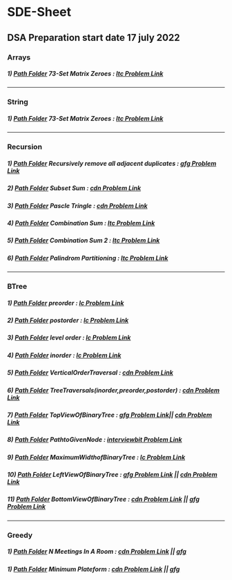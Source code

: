 # SDE-Sheet
DSA Preparation start date 17 july 2022
------------------------------------------------------------------------------------------------------------------------
### Arrays
 ##### 1) [ Path Folder](https://github.com/rambhajansonti/SDE-Sheet/tree/master/Array-Day1/Set%20Matrix%20Zeroes-1) 73-Set Matrix Zeroes : [ltc Problem Link](https://leetcode.com/problems/set-matrix-zeroes/) 
 ---------------------------------------------------------------------------------------------------------------------------
 ### String
 ##### 1) [ Path Folder](https://github.com/rambhajansonti/Sonti-DSA-Practice/blob/master/string/substring.cpp) 73-Set Matrix Zeroes : [ltc Problem Link](https://leetcode.com/problems/set-matrix-zeroes/) 
 ---------------------------------------------------------------------------------------------------------------------------
### Recursion
 ##### 1) [ Path Folder](https://github.com/rambhajansonti/SDE-Sheet/tree/master/Recursion/Recursively%20remove%20all%20adjacent%20duplicates)  Recursively remove all adjacent duplicates : [gfg Problem Link](https://practice.geeksforgeeks.org/problems/recursively-remove-all-adjacent-duplicates0744/1) 

 ##### 2) [ Path Folder](https://github.com/rambhajansonti/SDE-Sheet/tree/master/Recursion/Subset%20Sum)  Subset Sum : [cdn Problem Link](https://www.codingninjas.com/codestudio/problems/subset-sum_3843086?topList=striver-sde-sheet-problems&utm_source=striver&utm_medium=website&leftPanelTab=0) 
 
 ##### 3) [ Path Folder](https://github.com/rambhajansonti/Sonti-DSA-Practice/blob/master/Recursion/Pascals_Triangle.cpp) Pascle Tringle : [cdn Problem Link](https://www.codingninjas.com/codestudio/problems/pascal-s-triangle_1089580?leftPanelTab=0) 
 
 ##### 4) [ Path Folder](https://github.com/rambhajansonti/Sonti-DSA-Practice/blob/master/Recursion/CombinationSum.cpp) Combination Sum : [ltc Problem Link](https://leetcode.com/problems/combination-sum/) 
 
 ##### 5) [ Path Folder](https://github.com/rambhajansonti/Sonti-DSA-Practice/blob/master/Recursion/CombinationSum2.cpp) Combination Sum 2 : [ltc Problem Link](https://leetcode.com/problems/combination-sum-ii/submissions/) 
 
 ##### 6) [ Path Folder](https://github.com/rambhajansonti/Sonti-DSA-Practice/blob/master/Recursion/PalindromePartitioning.cpp) Palindrom Partitioning : [ltc Problem Link](https://leetcode.com/problems/palindrome-partitioning/) 
---------------------------------------------------------------------------------------------------------------------------
### BTree
 ##### 1) [ Path Folder](https://github.com/rambhajansonti/Sonti-DSA-Practice/blob/master/btree/preorder.cpp)  preorder : [lc Problem Link](https://leetcode.com/problems/binary-tree-preorder-traversal/submissions/)
 
 ##### 2) [ Path Folder](https://github.com/rambhajansonti/Sonti-DSA-Practice/blob/master/btree/postorder.cpp)  postorder : [lc Problem Link](https://leetcode.com/problems/binary-tree-postorder-traversal/submissions/)
 
 ##### 3) [ Path Folder](https://github.com/rambhajansonti/Sonti-DSA-Practice/blob/master/btree/levelOrderTravesal.cpp)  level order : [lc Problem Link](NA)
 
 ##### 4) [ Path Folder](https://github.com/rambhajansonti/Sonti-DSA-Practice/blob/master/btree/inorder.cpp)  inorder : [lc Problem Link](https://leetcode.com/problems/binary-tree-inorder-traversal/submissions/)
 
 ##### 5) [ Path Folder](https://github.com/rambhajansonti/Sonti-DSA-Practice/blob/master/btree/VerticalOrderTraversal.cpp)  VerticalOrderTraversal : [cdn Problem Link](https://www.codingninjas.com/codestudio/problems/vertical-order-traversal_920533?topList=striver-sde-sheet-problems&utm_source=striver&utm_medium=website&leftPanelTab=1)
 
 ##### 6) [ Path Folder](https://github.com/rambhajansonti/Sonti-DSA-Practice/blob/master/btree/TreeTraversals(inorder%2Cpreorder%2Cpostorder).cpp)  TreeTraversals(inorder,preorder,postorder) : [cdn Problem Link](https://www.codingninjas.com/codestudio/problems/981269?topList=striver-sde-sheet-problems&utm_source=striver&utm_medium=website&leftPanelTab=0)
 
 ##### 7) [ Path Folder](https://github.com/rambhajansonti/Sonti-DSA-Practice/blob/master/btree/TopViewOfBinaryTree.cpp)  TopViewOfBinaryTree : [gfg Problem Link](https://practice.geeksforgeeks.org/problems/top-view-of-binary-tree/1)|| [cdn Problem Link](https://www.codingninjas.com/codestudio/problems/799401?topList=striver-sde-sheet-problems&utm_source=striver&utm_medium=website&leftPanelTab=1)
 
 ##### 8) [ Path Folder](https://github.com/rambhajansonti/Sonti-DSA-Practice/blob/master/btree/PathtoGivenNode.cpp)  PathtoGivenNode : [interviewbit Problem Link](https://www.interviewbit.com/problems/path-to-given-node/discussion/p/very-easy-solution-c-path-to-given-node/76704/1857/)
 
 ##### 9) [ Path Folder](https://github.com/rambhajansonti/Sonti-DSA-Practice/blob/master/btree/MaximumWidthofBinaryTree.cpp)  MaximumWidthofBinaryTree : [lc Problem Link](https://leetcode.com/problems/maximum-width-of-binary-tree/submissions/)
 
 ##### 10) [ Path Folder](https://github.com/rambhajansonti/Sonti-DSA-Practice/blob/master/btree/LeftViewOfBinaryTree.cpp)  LeftViewOfBinaryTree : [gfg Problem Link](https://practice.geeksforgeeks.org/problems/left-view-of-binary-tree/1) || [cdn Problem Link](https://www.codingninjas.com/codestudio/problems/920519?topList=striver-sde-sheet-problems&utm_source=striver&utm_medium=website&leftPanelTab=1)
 
 ##### 11) [ Path Folder](https://github.com/rambhajansonti/Sonti-DSA-Practice/blob/master/btree/BottomViewOfBinaryTree.cpp)  BottomViewOfBinaryTree : [cdn Problem Link](https://www.codingninjas.com/codestudio/problems/893110?topList=striver-sde-sheet-problems&utm_source=striver&utm_medium=website&leftPanelTab=1) || [gfg Problem Link](https://practice.geeksforgeeks.org/problems/bottom-view-of-binary-tree/1)
------------------------------------------------------------------------------------------------------------------------
### Greedy
 ##### 1) [ Path Folder](https://github.com/rambhajansonti/Sonti-DSA-Practice/blob/master/Greedy%20Algorithm/N_meetings_in_one_room.cpp)  N Meetings In A Room : [cdn Problem Link](https://www.codingninjas.com/codestudio/problems/1062658?topList=striver-sde-sheet-problems&utm_source=striver&utm_medium=website&leftPanelTab=1) || [gfg](https://practice.geeksforgeeks.org/problems/n-meetings-in-one-room-1587115620/1)

  ##### 1) [ Path Folder](https://github.com/rambhajansonti/Sonti-DSA-Practice/blob/master/Greedy%20Algorithm/N_meetings_in_one_room.cpp)  Minimum Plateform : [cdn Problem Link](https://www.codingninjas.com/codestudio/problems/799400?topList=striver-sde-sheet-problems&utm_source=striver&utm_medium=website&leftPanelTab=1) || [gfg](https://practice.geeksforgeeks.org/problems/minimum-platforms-1587115620/1#)
 
